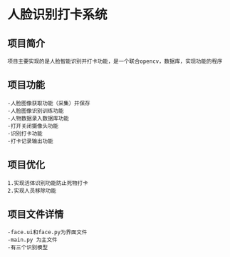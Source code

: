 # 人脸识别打卡系统
## 项目简介
    项目主要实现的是人脸智能识别并打卡功能，是一个联合opencv，数据库，实现功能的程序
## 项目功能
    -人脸图像获取功能（采集）并保存
    -人脸图像识别训练功能
    -人物数据录入数据库功能
    -打开关闭摄像头功能
    -识别打卡功能
    -打卡记录输出功能

## 项目优化
    1.实现活体识别功能防止死物打卡
    2.实现人员移除功能
## 项目文件详情
    -face.ui和face.py为界面文件
    -main.py 为主文件
    -有三个识别模型
    
